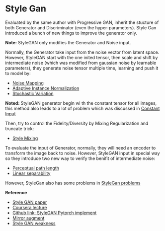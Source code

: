 # Style Gan

Evaluated by the same author with Progressive GAN, inherit the stucture of both Generator and Discriminator (even the hyper-parameters). Style Gan introduced a bunch of new things to improve the generator only.

**Note:** StyleGAN only modifies the Generator and Noise input.

Normally, the Generator take input from the noise vector from latent space. However, StyleGAN start with the one inited tensor, then scale and shift by intermediate noise (which was modified from gaussian noise by learnable parameters), they generate noise tensor multiple time, learning and push it to model by:

* [Noise Mapping](./noiseMapping.md)
* [Adaptive Instance Normalization](./AdaIN.md)
* [Stochastic Variation](./StochasticVariation.md)

**Noted:** StyleGAN generator begin wi
th the constant tensor for all images, this method also leads to a lot of problem which was discussed in [Constant Input](./constantInput.md)

Then, try to control the Fidelity/Diversity by Mixing Regularization and truncate trick:

* [Style Mixing](./StyleMixing.md)

To evaluate the input of Generator, normally, they will need an encoder to transform the image back to noise. However, StyleGAN input in special way so they introduce two new way to verify the benifit of intermediate noise:

* [Perceptual path length](./PerceptualPathLength.md)
* [Linear separability](./LinearSeparability.md)

However, StyleGan also has some problems in [StyleGan problems](problems.md)

**Reference**
* [Style GAN paper](https://arxiv.org/abs/1812.04948)
* [Coursera lecture](https://www.coursera.org/learn/build-better-generative-adversarial-networks-gans/home/week/3)
* [Github link: StyleGAN Pytorch implement](https://github.com/rosinality/style-based-gan-pytorch)
* [Mirror augment](http://datahacker.rs/deep-learning-data-augmentation/)
* [Style GAN weakness](https://github.com/tensorfork/tensorfork/issues/21)